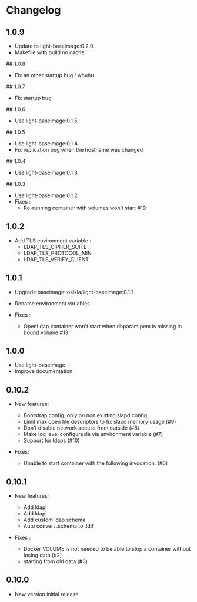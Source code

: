 # Changelog

## 1.0.9
  - Update to light-baseimage:0.2.0
  - Makefile with build no cache

## 1.0.8
  - Fix an other startup bug ! whuhu

## 1.0.7
  - Fix startup bug

## 1.0.6
  - Use light-baseimage:0.1.5

## 1.0.5
  - Use light-baseimage:0.1.4
  - Fix replication bug when the hostname was changed

## 1.0.4
  - Use light-baseimage:0.1.3

## 1.0.3
  - Use light-baseimage:0.1.2
  - Fixes :
    - Re-running container with volumes won't start #19

## 1.0.2

  - Add TLS environment variable :
      - LDAP_TLS_CIPHER_SUITE
      - LDAP_TLS_PROTOCOL_MIN
      - LDAP_TLS_VERIFY_CLIENT

## 1.0.1

  - Upgrade baseimage: osixia/light-baseimage:0.1.1
  - Rename environment variables

  - Fixes :
    - OpenLdap container won't start when dhparam.pem is missing in bound volume #13

## 1.0.0

  - Use light-baseimage
  - Improve documentation

## 0.10.2

  - New features:
    - Bootstrap config, only on non existing slapd config
    - Limit max open file descriptors to fix slapd memory usage (#9)
    - Don't disable network access from outside (#8)
    - Make log level configurable via environment variable (#7)
    - Support for ldaps (#10)


  - Fixes:
    - Unable to start container with the following invocation. (#6)

## 0.10.1

  - New features:
    - Add ldapi
    - Add ldapi
    - Add custom ldap schema
    - Auto convert .schema to .ldif


  - Fixes :
    - Docker VOLUME is not needed to be able to stop a container without losing data (#2)
    - starting from old data (#3)

## 0.10.0
  - New version initial release
